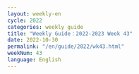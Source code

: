 ```yaml
---
layout: weekly-en
cycle: 2022
categories: weekly guide
title: "Weekly Guide：2022-2023 Week 43"
date: 2022-10-30
permalink: "/en/guide/2022/wk43.html"
weekNum: 43
language: English
---
```

